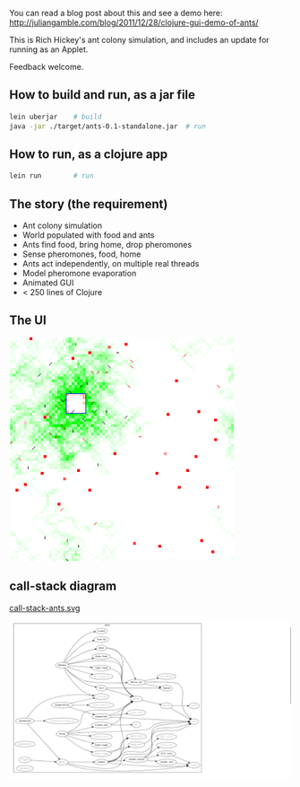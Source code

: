 You can read a blog post about this and see a demo here:
http://juliangamble.com/blog/2011/12/28/clojure-gui-demo-of-ants/

This is Rich Hickey's ant colony simulation, and includes an update for running as an Applet. 

Feedback welcome. 


## How to build and run, as a jar file

```bash
lein uberjar 	# build
java -jar ./target/ants-0.1-standalone.jar	# run
```

## How to run, as a clojure app

```bash
lein run 		# run
```

## The story (the requirement)

- Ant colony simulation
- World populated with food and ants
- Ants find food, bring home, drop pheromones
- Sense pheromones, food, home
- Ants act independently, on multiple real threads
- Model pheromone evaporation
- Animated GUI
- < 250 lines of Clojure


## The UI

![Ants Simulation UI](ants-simulation-ui.png)

## call-stack diagram

[call-stack-ants.svg](call-stack-ants.svg)


![call-stack-ants.png](call-stack-ants.png)
